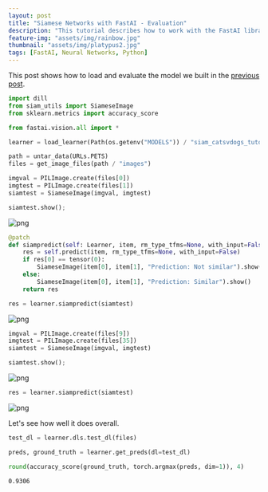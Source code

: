 ```yaml
---
layout: post
title: "Siamese Networks with FastAI - Evaluation"
description: "This tutorial describes how to work with the FastAI library for Siamese networks"
feature-img: "assets/img/rainbow.jpg"
thumbnail: "assets/img/platypus2.jpg"
tags: [FastAI, Neural Networks, Python]
---
```


This post shows how to load and evaluate the model we built in the [previous post](https://jss367.github.io/siamese-network-tutorial-with-fastai-update.html).


```python
import dill
from siam_utils import SiameseImage
from sklearn.metrics import accuracy_score

from fastai.vision.all import *
```


```python
learner = load_learner(Path(os.getenv("MODELS")) / "siam_catsvdogs_tutorial.pkl", cpu=False, pickle_module=dill)
```


```python
path = untar_data(URLs.PETS)
files = get_image_files(path / "images")
```


```python
imgval = PILImage.create(files[0])
imgtest = PILImage.create(files[1])
siamtest = SiameseImage(imgval, imgtest)
```


```python
siamtest.show();
```


    
![png]({{site.baseurl}}/assets/img/2022-09-30-siamese-network-tutorial-with-fastai-evaluation_files/2022-09-30-siamese-network-tutorial-with-fastai-evaluation_6_0.png)
    



```python
@patch
def siampredict(self: Learner, item, rm_type_tfms=None, with_input=False):
    res = self.predict(item, rm_type_tfms=None, with_input=False)
    if res[0] == tensor(0):
        SiameseImage(item[0], item[1], "Prediction: Not similar").show()
    else:
        SiameseImage(item[0], item[1], "Prediction: Similar").show()
    return res
```


```python
res = learner.siampredict(siamtest)
```



<style>
    /* Turns off some styling */
    progress {
        /* gets rid of the default border in Firefox and Opera. */
        border: none;
        /* Needs to be in here for Safari polyfill so background images work as expected. */
        background-size: auto;
    }
    progress:not([value]), progress:not([value])::-webkit-progress-bar {
        background: repeating-linear-gradient(45deg, #7e7e7e, #7e7e7e 10px, #5c5c5c 10px, #5c5c5c 20px);
    }
    .progress-bar-interrupted, .progress-bar-interrupted::-webkit-progress-bar {
        background: #F44336;
    }
</style>








    
![png]({{site.baseurl}}/assets/img/2022-09-30-siamese-network-tutorial-with-fastai-evaluation_files/2022-09-30-siamese-network-tutorial-with-fastai-evaluation_8_2.png)
    



```python
imgval = PILImage.create(files[9])
imgtest = PILImage.create(files[35])
siamtest = SiameseImage(imgval, imgtest)
```


```python
siamtest.show();
```


    
![png]({{site.baseurl}}/assets/img/2022-09-30-siamese-network-tutorial-with-fastai-evaluation_files/2022-09-30-siamese-network-tutorial-with-fastai-evaluation_10_0.png)
    



```python
res = learner.siampredict(siamtest)
```



<style>
    /* Turns off some styling */
    progress {
        /* gets rid of default border in Firefox and Opera. */
        border: none;
        /* Needs to be in here for Safari polyfill so background images work as expected. */
        background-size: auto;
    }
    progress:not([value]), progress:not([value])::-webkit-progress-bar {
        background: repeating-linear-gradient(45deg, #7e7e7e, #7e7e7e 10px, #5c5c5c 10px, #5c5c5c 20px);
    }
    .progress-bar-interrupted, .progress-bar-interrupted::-webkit-progress-bar {
        background: #F44336;
    }
</style>








    
![png]({{site.baseurl}}/assets/img/2022-09-30-siamese-network-tutorial-with-fastai-evaluation_files/2022-09-30-siamese-network-tutorial-with-fastai-evaluation_11_2.png)
    


Let's see how well it does overall.


```python
test_dl = learner.dls.test_dl(files)
```


```python
preds, ground_truth = learner.get_preds(dl=test_dl)

```



<style>
    /* Turns off some styling */
    progress {
        /* gets rid of the default border in Firefox and Opera. */
        border: none;
        /* Needs to be in here for Safari polyfill so background images work as expected. */
        background-size: auto;
    }
    progress:not([value]), progress:not([value])::-webkit-progress-bar {
        background: repeating-linear-gradient(45deg, #7e7e7e, #7e7e7e 10px, #5c5c5c 10px, #5c5c5c 20px);
    }
    .progress-bar-interrupted, .progress-bar-interrupted::-webkit-progress-bar {
        background: #F44336;
    }
</style>








```python
round(accuracy_score(ground_truth, torch.argmax(preds, dim=1)), 4)
```




    0.9306


